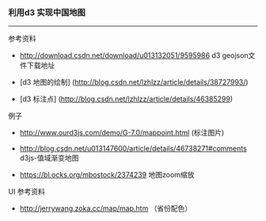 ### 利用d3 实现中国地图
---

参考资料

* http://download.csdn.net/download/u013132051/9595986  d3 geojson文件下载地址

* [d3 地图的绘制] (http://blog.csdn.net/lzhlzz/article/details/38727993/)

* [d3 标注点] (http://blog.csdn.net/lzhlzz/article/details/46385299)


例子

* http://www.ourd3js.com/demo/G-7.0/mappoint.html (标注图片)

* http://blog.csdn.net/u013147600/article/details/46738271#comments d3js-值域渐变地图

* https://bl.ocks.org/mbostock/2374239   地图zoom缩放


UI 参考资料

* http://jerrywang.zoka.cc/map/map.htm （省份配色）
